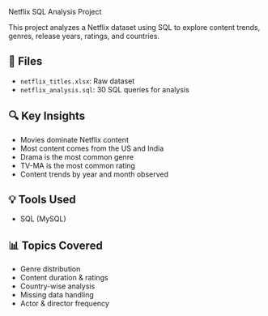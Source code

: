 Netflix SQL Analysis Project

This project analyzes a Netflix dataset using SQL to explore content trends, genres, release years, ratings, and countries.

## 📁 Files

- `netflix_titles.xlsx`: Raw dataset
- `netflix_analysis.sql`: 30 SQL queries for analysis
  

## 🔍 Key Insights

- Movies dominate Netflix content
- Most content comes from the US and India
- Drama is the most common genre
- TV-MA is the most common rating
- Content trends by year and month observed

## 💡 Tools Used

- SQL (MySQL)

## 📊 Topics Covered

- Genre distribution
- Content duration & ratings
- Country-wise analysis
- Missing data handling
- Actor & director frequency

